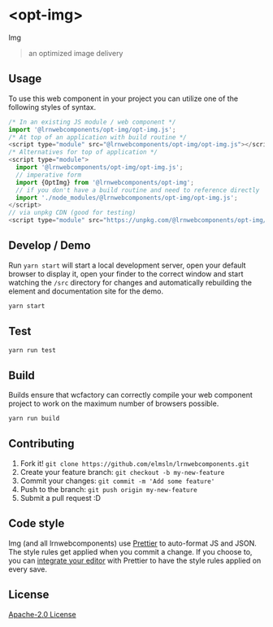 # &lt;opt-img&gt;

Img
> an optimized image delivery

## Usage
To use this web component in your project you can utilize one of the following styles of syntax.

```js
/* In an existing JS module / web component */
import '@lrnwebcomponents/opt-img/opt-img.js';
/* At top of an application with build routine */
<script type="module" src="@lrnwebcomponents/opt-img/opt-img.js"></script>
/* Alternatives for top of application */
<script type="module">
  import '@lrnwebcomponents/opt-img/opt-img.js';
  // imperative form
  import {OptImg} from '@lrnwebcomponents/opt-img';
  // if you don't have a build routine and need to reference directly
  import './node_modules/@lrnwebcomponents/opt-img/opt-img.js';
</script>
// via unpkg CDN (good for testing)
<script type="module" src="https://unpkg.com/@lrnwebcomponents/opt-img/opt-img.js"></script>
```

## Develop / Demo
Run `yarn start` will start a local development server, open your default browser to display it, open your finder to the correct window and start watching the `/src` directory for changes and automatically rebuilding the element and documentation site for the demo.
```bash
yarn start
```

## Test

```bash
yarn run test
```

## Build
Builds ensure that wcfactory can correctly compile your web component project to
work on the maximum number of browsers possible.
```bash
yarn run build
```

## Contributing

1. Fork it! `git clone https://github.com/elmsln/lrnwebcomponents.git`
2. Create your feature branch: `git checkout -b my-new-feature`
3. Commit your changes: `git commit -m 'Add some feature'`
4. Push to the branch: `git push origin my-new-feature`
5. Submit a pull request :D

## Code style

Img (and all lrnwebcomponents) use [Prettier][prettier] to auto-format JS and JSON.  The style rules get applied when you commit a change.  If you choose to, you can [integrate your editor][prettier-ed] with Prettier to have the style rules applied on every save.

[prettier]: https://github.com/prettier/prettier/
[prettier-ed]: https://github.com/prettier/prettier/#editor-integration
[polyserve]: https://github.com/Polymer/polyserve
[web-component-tester]: https://github.com/Polymer/web-component-tester

## License
[Apache-2.0 License](http://opensource.org/licenses/Apache-2.0)